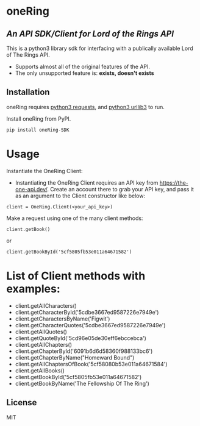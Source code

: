 # oneRing
## _An API SDK/Client for Lord of the Rings API_

This is a python3 library sdk for interfacing with a publically available Lord of The Rings API.

- Supports almost all of the original features of the API.
- The only unsupported feature is: **exists, doesn't exists**

## Installation

oneRing requires [python3 requests](https://pypi.org/project/requests/), and [python3 urllib3](https://pypi.org/project/urllib3) to run.

Install oneRing from PyPI.

```
pip install oneRing-SDK
```

# Usage

Instantiate the OneRing Client:

- Instantiating the OneRing Client requires an API key from https://the-one-api.dev/. Create an account there to grab your API key, and pass it as an argument to the Client constructor like below:

```
client = OneRing.Client(<your_api_key>)
```

Make a request using one of the many client methods:
```
client.getBook()
```
or
```
client.getBookById('5cf5805fb53e011a64671582')
```

# List of Client methods with examples:

- client.getAllCharacters()
- client.getCharacterById('5cdbe3667ed9587226e7949e')
- client.getCharactersByName('Figwit')
- client.getCharacterQuotes('5cdbe3667ed9587226e7949e')
- client.getAllQuotes()
- client.getQuoteById('5cd96e05de30eff6ebccebca')
- client.getAllChapters()
- client.getChapterById('6091b6d6d58360f988133bc6')
- client.getChapterByName("Homeward Bound")
- client.getAllChaptersOfBook('5cf58080b53e011a64671584')
- client.getAllBooks()
- client.getBookById('5cf5805fb53e011a64671582')
- client.getBookByName('The Fellowship Of The Ring')

## License

MIT
